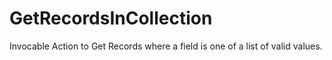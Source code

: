 # GetRecordsInCollection
Invocable Action to Get Records where a field is one of a list of valid values.
